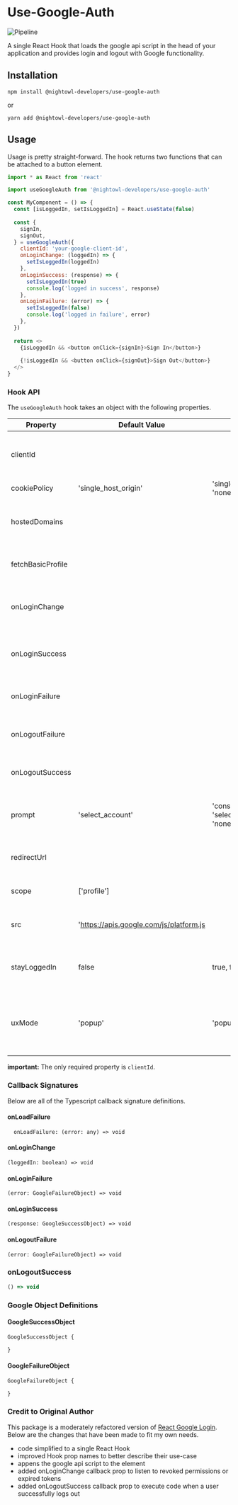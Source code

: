 # Use-Google-Auth

![Pipeline](https://github.com/jblevins1991/Use-Google-Auth/workflows/Pipeline/badge.svg)

A single React Hook that loads the google api script in the head of your application and provides login and logout with Google functionality.

## Installation

```shell
npm install @nightowl-developers/use-google-auth
```

or

```shell
yarn add @nightowl-developers/use-google-auth
```

## Usage

Usage is pretty straight-forward. The hook returns two functions that can be attached to a button element.

```javascript
import * as React from 'react'

import useGoogleAuth from '@nightowl-developers/use-google-auth'

const MyComponent = () => {
  const [isLoggedIn, setIsLoggedIn] = React.useState(false)
  
  const {
    signIn,
    signOut,
  } = useGoogleAuth({
    clientId: 'your-google-client-id',
    onLoginChange: (loggedIn) => {
      setIsLoggedIn(loggedIn)
    },
    onLoginSuccess: (response) => {
      setIsLoggedIn(true)
      console.log('logged in success', response)
    },
    onLoginFailure: (error) => {
      setIsLoggedIn(false)
      console.log('logged in failure', error)
    },
  })
  
  return <>
    {isLoggedIn && <button onClick={signIn}>Sign In</button>}
    
    {!isLoggedIn && <button onClick={signOut}>Sign Out</button>}
  </>
}
```

### Hook API

The `useGoogleAuth` hook takes an object with the following properties.

| Property | Default Value | Values | Description |
|----------|---------------|--------|-------------|
| clientId          ||| The Google Client Id from your Google Developer Console. |
| cookiePolicy      | 'single_host_origin'| 'single_host_origin', 'none', string | |
| hostedDomains     ||| The G Suite domain in which users must belong to sign in. |
| fetchBasicProfile ||| Adds 'profile email and openid' to scopes. |
| onLoginChange     ||| Callback function when auth changes without interaction. |
| onLoginSuccess    ||| Callback function when a user authenticates successfully. |
| onLoginFailure    ||| Callback function when a user fails to authenticate. |
| onLogoutFailure   ||| Callback function when a user logs out successfully. |
| onLogoutSuccess   ||| Callback function when a user fails to log out. |
| prompt            | 'select_account'| 'consent', 'select_account', 'none'  | The consent flow mode (consent, select_account, or none). |
| redirectUrl       ||| The uri to redirect to when uxMode is 'redirect'. |
| scope             | ['profile']|| An arry of permission scopes. |
| src               | 'https://apis.google.com/js/platform.js || The URL to the Google API javascript script. |
| stayLoggedIn      | false | true, false | When true, the user will stay logged in between visites to your site. |
| uxMode            | 'popup'| 'popup', 'redirect'| Determines if the user will be redirected away from the site or if a prompt will be displayed. |

**important:** The only required property is `clientId`.

### Callback Signatures

Below are all of the Typescript callback signature definitions.

#### onLoadFailure

```javscript
  onLoadFailure: (error: any) => void
```

#### onLoginChange

```javscript
(loggedIn: boolean) => void
```

#### onLoginFailure

```javscript
(error: GoogleFailureObject) => void
```

#### onLoginSuccess

```javscript
(response: GoogleSuccessObject) => void
```

#### onLogoutFailure

```javscript
(error: GoogleFailureObject) => void
```

### onLogoutSuccess

```javascript
() => void
```

### Google Object Definitions

#### GoogleSuccessObject

```javascript
GoogleSuccessObject {

}
```

#### GoogleFailureObject

```javascript
GoogleFailureObject {

}
```

### Credit to Original Author

This package is a moderately refactored version of [React Google Login](https://github.com/anthonyjgrove/react-google-login). Below are the changes that have been made to fit my own needs.

- code simplified to a single React Hook
- improved Hook prop names to better describe their use-case
- appens the google api script to the <head> element
- added onLoginChange callback prop to listen to revoked permissions or expired tokens
- added onLogoutSuccess callback prop to execute code when a user successfully logs out
